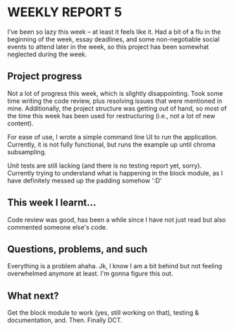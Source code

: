 # WEEKLY REPORT 5

I've been so lazy this week – at least it feels like it. Had a bit of a flu in the beginning of the week, essay deadlines, and some non-negotiable social events to attend later in the week, so this project has been somewhat neglected during the week.

## Project progress

Not a lot of progress this week, which is slightly disappointing. Took some time writing the code review, plus resolving issues that were mentioned in mine. Additionally, the project structure was getting out of hand, so most of the time this week has been used for restructuring (i.e., not a lot of new content).

For ease of use, I wrote a simple command line UI to run the application. Currently, it is not fully functional, but runs the example up until chroma subsampling.

Unit tests are still lacking (and there is no testing report yet, sorry). Currently trying to understand what is happening in the block module, as I have definitely messed up the padding somehow ':D'

## This week I learnt...

Code review was good, has been a while since I have not just read but also commented someone else's code.

## Questions, problems, and such

Everything is a problem ahaha. Jk, I know I am a bit behind but not feeling overwhelmed anymore at least. I'm gonna figure this out.

## What next?

Get the block module to work (yes, still working on that), testing & documentation,  and. Then. Finally DCT.